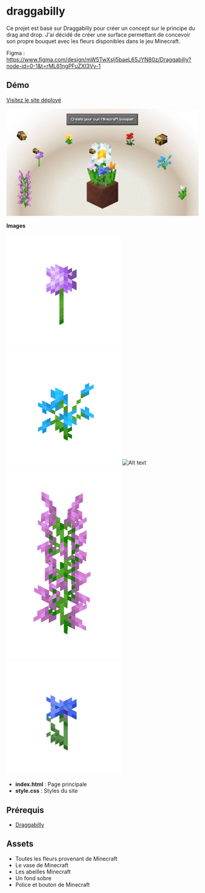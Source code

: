 # draggabilly

Ce projet est basé sur Draggabilly pour créer un concept sur le principe du drag and drop.
J'ai décidé de créer une surface permettant de concevoir son propre bouquet avec les fleurs disponibles dans le jeu Minecraft.

Figma : https://www.figma.com/design/mW5TwXslj5baeL65JYN80z/Draggabilly?node-id=0-1&t=rML61ngPFuZXI3Vy-1

## Démo

[Visitez le site déployé](https://shalshouli.github.io/draggabilly2//)

![Alt text](images/maquette_bouquet.png)

**Images** 

![Alt text](images/Allium.webp)
![Alt text](images/Blue_Orchid.webp)
![Alt text](images/Vase.webp)
![Alt text](images/Lilac.webp)
![Alt text](images/Cornflower.webp)

- **index.html** : Page principale
- **style.css** : Styles du site

## Prérequis

- [Draggabilly](https://draggabilly.desandro.com//)

## Assets

- Toutes les fleurs provenant de Minecraft
- Le vase de Minecraft
- Les abeilles Minecraft
- Un fond sobre 
- Police et bouton de Minecraft